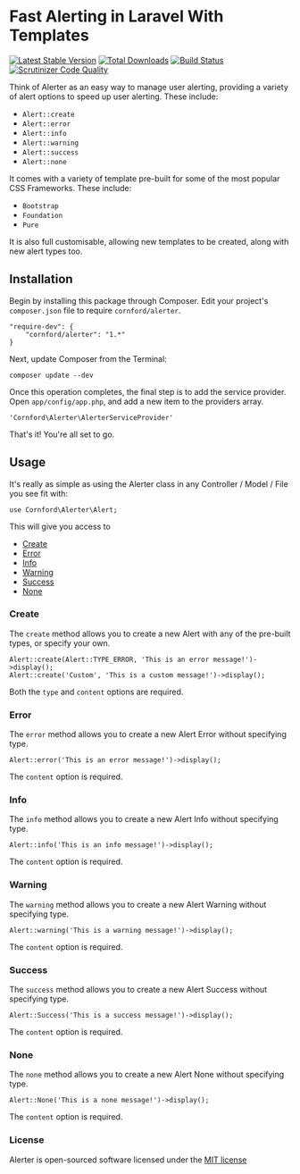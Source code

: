 # Fast Alerting in Laravel With Templates

[![Latest Stable Version](https://poser.pugx.org/cornford/alerter/version.png)](https://packagist.org/packages/cornford/alerter)
[![Total Downloads](https://poser.pugx.org/cornford/alerter/d/total.png)](https://packagist.org/packages/cornford/alerter)
[![Build Status](https://travis-ci.org/bradcornford/Alerter.svg?branch=master)](https://travis-ci.org/bradcornford/Alerter)
[![Scrutinizer Code Quality](https://scrutinizer-ci.com/g/bradcornford/Alerter/badges/quality-score.png?b=master)](https://scrutinizer-ci.com/g/bradcornford/Alerter/?branch=master)

Think of Alerter as an easy way to manage user alerting, providing a variety of alert options to speed up user alerting. These include:

- `Alert::create`
- `Alert::error`
- `Alert::info`
- `Alert::warning`
- `Alert::success`
- `Alert::none`

It comes with a variety of template pre-built for some of the most popular CSS Frameworks. These include:

- `Bootstrap`
- `Foundation`
- `Pure`

It is also full customisable, allowing new templates to be created, along with new alert types too.

## Installation

Begin by installing this package through Composer. Edit your project's `composer.json` file to require `cornford/alerter`.

	"require-dev": {
		"cornford/alerter": "1.*"
	}

Next, update Composer from the Terminal:

    composer update --dev

Once this operation completes, the final step is to add the service provider. Open `app/config/app.php`, and add a new item to the providers array.

    'Cornford\Alerter\AlerterServiceProvider'

That's it! You're all set to go.

## Usage

It's really as simple as using the Alerter class in any Controller / Model / File you see fit with:

    use Cornford\Alerter\Alert;

This will give you access to

- [Create](#create)
- [Error](#error)
- [Info](#info)
- [Warning](#warning)
- [Success](#success)
- [None](#none)

### Create

The `create` method allows you to create a new Alert with any of the pre-built types, or specify your own.

    Alert::create(Alert::TYPE_ERROR, 'This is an error message!')->display();
    Alert::create('Custom', 'This is a custom message!')->display();

Both the `type` and `content` options are required.

### Error

The `error` method allows you to create a new Alert Error without specifying type.

    Alert::error('This is an error message!')->display();

The `content` option is required.

### Info

The `info` method allows you to create a new Alert Info without specifying type.

    Alert::info('This is an info message!')->display();

The `content` option is required.

### Warning

The `warning` method allows you to create a new Alert Warning without specifying type.

    Alert::warning('This is a warning message!')->display();

The `content` option is required.

### Success

The `success` method allows you to create a new Alert Success without specifying type.

    Alert::Success('This is a success message!')->display();

The `content` option is required.

### None

The `none` method allows you to create a new Alert None without specifying type.

    Alert::None('This is a none message!')->display();

The `content` option is required.

### License

Alerter is open-sourced software licensed under the [MIT license](http://opensource.org/licenses/MIT)